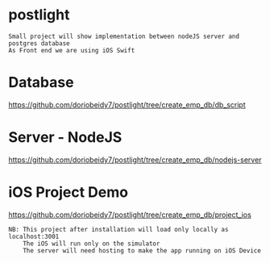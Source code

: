 # postlight

```
Small project will show implementation between nodeJS server and postgres database
As Front end we are using iOS Swift 
```


# Database
https://github.com/doriobeidy7/postlight/tree/create_emp_db/db_script

# Server - NodeJS
https://github.com/doriobeidy7/postlight/tree/create_emp_db/nodejs-server

# iOS Project Demo
https://github.com/doriobeidy7/postlight/tree/create_emp_db/project_ios


```
NB: This project after installation will load only locally as localhost:3001
    The iOS will run only on the simulator
    The server will need hosting to make the app running on iOS Device
